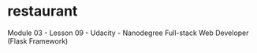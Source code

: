 # restaurant
Module 03 - Lesson 09 - Udacity - Nanodegree Full-stack Web Developer (Flask Framework)
